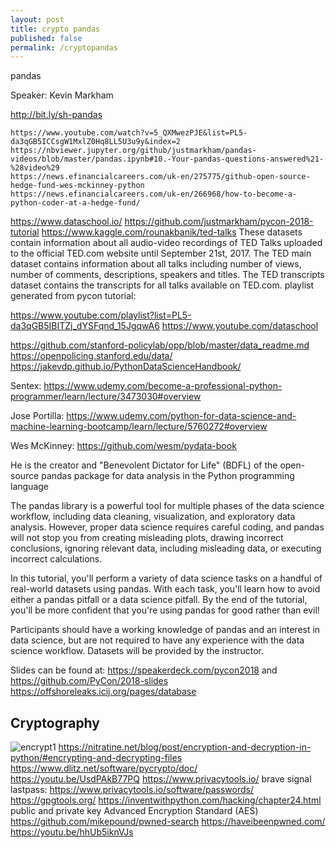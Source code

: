 ```yaml
---
layout: post
title: crypto pandas
published: false
permalink: /cryptopandas
---
```


pandas

Speaker: Kevin Markham

http://bit.ly/sh-pandas

~~~~~~~~~~~~~~~~~~~~~~~~
https://www.youtube.com/watch?v=5_QXMwezPJE&list=PL5-da3qGB5ICCsgW1MxlZ0Hq8LL5U3u9y&index=2
https://nbviewer.jupyter.org/github/justmarkham/pandas-videos/blob/master/pandas.ipynb#10.-Your-pandas-questions-answered%21-%28video%29
https://news.efinancialcareers.com/uk-en/275775/github-open-source-hedge-fund-wes-mckinney-python
https://news.efinancialcareers.com/uk-en/266968/how-to-become-a-python-coder-at-a-hedge-fund/
~~~~~~~~~~~~~~~~~~~~~~~~~

https://www.dataschool.io/
https://github.com/justmarkham/pycon-2018-tutorial
https://www.kaggle.com/rounakbanik/ted-talks
These datasets contain information about all audio-video recordings of TED Talks uploaded to the official TED.com website until September 21st, 2017. The TED main dataset contains information about all talks including number of views, number of comments, descriptions, speakers and titles. The TED transcripts dataset contains the transcripts for all talks available on TED.com.
playlist generated from pycon tutorial:  

https://www.youtube.com/playlist?list=PL5-da3qGB5IBITZj_dYSFqnd_15JgqwA6
https://www.youtube.com/dataschool

https://github.com/stanford-policylab/opp/blob/master/data_readme.md
https://openpolicing.stanford.edu/data/
https://jakevdp.github.io/PythonDataScienceHandbook/

Sentex:  https://www.udemy.com/become-a-professional-python-programmer/learn/lecture/3473030#overview

Jose Portilla:  https://www.udemy.com/python-for-data-science-and-machine-learning-bootcamp/learn/lecture/5760272#overview

Wes McKinney:  https://github.com/wesm/pydata-book 

He is the creator and "Benevolent Dictator for Life" (BDFL) of the open-source pandas package for data analysis in the Python programming language

The pandas library is a powerful tool for multiple phases of the data science workflow, including data cleaning, visualization, and exploratory data analysis. However, proper data science requires careful coding, and pandas will not stop you from creating misleading plots, drawing incorrect conclusions, ignoring relevant data, including misleading data, or executing incorrect calculations.

In this tutorial, you'll perform a variety of data science tasks on a handful of real-world datasets using pandas. With each task, you'll learn how to avoid either a pandas pitfall or a data science pitfall. By the end of the tutorial, you'll be more confident that you're using pandas for good rather than evil!

Participants should have a working knowledge of pandas and an interest in data science, but are not required to have any experience with the data science workflow. Datasets will be provided by the instructor.

Slides can be found at: https://speakerdeck.com/pycon2018 and https://github.com/PyCon/2018-slides
https://offshoreleaks.icij.org/pages/database
## Cryptography

![encrypt1](/sh/assets/images/encrypt1.png?raw=true)
https://nitratine.net/blog/post/encryption-and-decryption-in-python/#encrypting-and-decrypting-files
https://www.dlitz.net/software/pycrypto/doc/
https://youtu.be/UsdPAkB77PQ
https://www.privacytools.io/
brave
signal
lastpass: https://www.privacytools.io/software/passwords/
https://gpgtools.org/
https://inventwithpython.com/hacking/chapter24.html
public and private key
Advanced Encryption Standard (AES)
https://github.com/mikepound/pwned-search
https://haveibeenpwned.com/
https://youtu.be/hhUb5iknVJs
